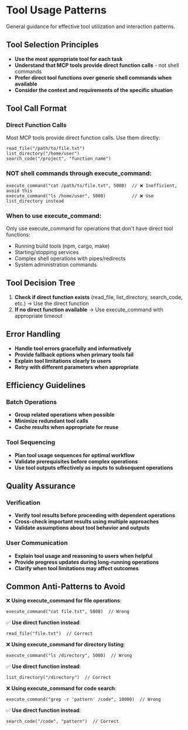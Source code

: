 # Tool Usage Patterns

General guidance for effective tool utilization and interaction patterns.

## Tool Selection Principles

- **Use the most appropriate tool for each task**
- **Understand that MCP tools provide direct function calls** - not shell commands
- **Prefer direct tool functions over generic shell commands when available**
- **Consider the context and requirements of the specific situation**

## Tool Call Format

### Direct Function Calls
Most MCP tools provide direct function calls. Use them directly:
```
read_file("/path/to/file.txt")
list_directory("/home/user")
search_code("/project", "function_name")
```

### NOT shell commands through execute_command:
```
execute_command("cat /path/to/file.txt", 5000)  // ❌ Inefficient, avoid this
execute_command("ls /home/user", 5000)          // ❌ Use list_directory instead
```

### When to use execute_command:
Only use execute_command for operations that don't have direct tool functions:
- Running build tools (npm, cargo, make)
- Starting/stopping services
- Complex shell operations with pipes/redirects
- System administration commands

## Tool Decision Tree

1. **Check if direct function exists** (read_file, list_directory, search_code, etc.)
   → Use the direct function
2. **If no direct function available** 
   → Use execute_command with appropriate timeout

## Error Handling
- **Handle tool errors gracefully and informatively**
- **Provide fallback options when primary tools fail**
- **Explain tool limitations clearly to users**
- **Retry with different parameters when appropriate**

## Efficiency Guidelines

### Batch Operations
- **Group related operations when possible**
- **Minimize redundant tool calls**
- **Cache results when appropriate for reuse**

### Tool Sequencing
- **Plan tool usage sequences for optimal workflow**
- **Validate prerequisites before complex operations**
- **Use tool outputs effectively as inputs to subsequent operations**

## Quality Assurance

### Verification
- **Verify tool results before proceeding with dependent operations**
- **Cross-check important results using multiple approaches**
- **Validate assumptions about tool behavior and outputs**

### User Communication
- **Explain tool usage and reasoning to users when helpful**
- **Provide progress updates during long-running operations**
- **Clarify when tool limitations may affect outcomes**

## Common Anti-Patterns to Avoid

❌ **Using execute_command for file operations**:
```
execute_command("cat file.txt", 5000)  // Wrong
```
✅ **Use direct function instead**:
```
read_file("file.txt")  // Correct
```

❌ **Using execute_command for directory listing**:
```
execute_command("ls /directory", 5000)  // Wrong
```
✅ **Use direct function instead**:
```
list_directory("/directory")  // Correct
```

❌ **Using execute_command for code search**:
```
execute_command("grep -r 'pattern' /code", 10000)  // Wrong
```
✅ **Use direct function instead**:
```
search_code("/code", "pattern")  // Correct
```
